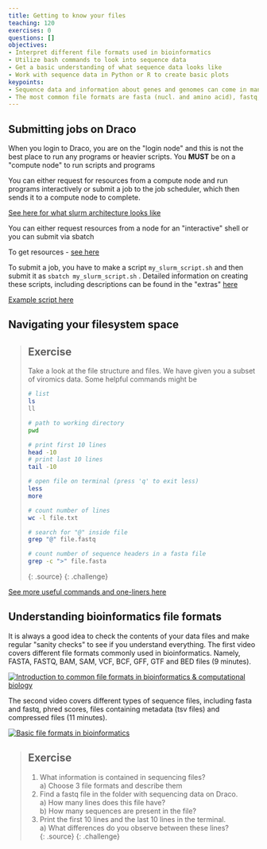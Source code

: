 ```yaml
---
title: Getting to know your files
teaching: 120
exercises: 0
questions: []
objectives:
- Interpret different file formats used in bioinformatics
- Utilize bash commands to look into sequence data
- Get a basic understanding of what sequence data looks like
- Work with sequence data in Python or R to create basic plots
keypoints:
- Sequence data and information about genes and genomes can come in many different formats
- The most common file formats are fasta (nucl. and amino acid), fastq, sam and bam, genbank, gff and tsv files
---
```


## Submitting jobs on Draco

When you login to Draco, you are on the "login node" and this is not the best place to run any programs or heavier scripts. You **MUST** be on a "compute node" to run scripts and programs

You can either request for resources from a compute node and run programs interactively or submit a job to the job scheduler, which then sends it to a compute node to complete.

[See here for what slurm architecture looks like](https://mgxlab.github.io/Viromics2024/draco/index.html)

You can either request resources from a node for an "interactive" shell or you can submit via sbatch

To get resources - [see here](https://mgxlab.github.io/Viromics2024/sbatch/index.html#salloc)

To submit a job, you have to make a script `my_slurm_script.sh`  and then submit it as `sbatch my_slurm_script.sh` . Detailed information on creating these scripts, including descriptions can be found in the "extras" [here](https://mgxlab.github.io/Viromics2024/sbatch/index.html)

[Example script here](https://mgxlab.github.io/Viromics2024/sbatch/index.html#example-sbatch-script)

## Navigating your filesystem space

> ## Exercise
> Take a look at the file structure and files. We have given you a subset of viromics data. Some helpful commands might be
> ```bash
> # list
> ls
> ll
>
> # path to working directory
> pwd
>
> # print first 10 lines
> head -10
> # print last 10 lines
> tail -10
>
> # open file on terminal (press 'q' to exit less)
> less
> more
>
> # count number of lines
> wc -l file.txt
>
> # search for "@" inside file 
> grep "@" file.fastq
>
> # count number of sequence headers in a fasta file
> grep -c ">" file.fasta
>
> ```
> {: .source}
{: .challenge}


[See more useful commands and one-liners here](https://github.com/vmkhot/useful-scripts/blob/main/Linux%20Commands%20Cheat%20Sheet.md#linux-commands-cheat-sheet)


## Understanding bioinformatics file formats

It is always a good idea to check the contents of your data files and make regular "sanity checks" to see if you understand everything. The first video covers different file formats commonly used in bioinformatics. Namely, FASTA, FASTQ, BAM, SAM, VCF, BCF, GFF, GTF and BED files (9 minutes).

[![Introduction to common file formats in bioinformatics & computational biology](https://img.youtube.com/vi/KZ2wqKFerG0/0.jpg)](https://www.youtube.com/watch?v=KZ2wqKFerG0&ab_channel=edu-ome)

The second video covers different types of sequence files, including fasta and fastq, phred scores, files containing metadata (tsv files) and compressed files (11 minutes).

[![Basic file formats in bioinformatics](https://img.youtube.com/vi/D4WDdAbZW1Y/0.jpg)]( https://www.youtube.com/watch?v=D4WDdAbZW1Y&ab_channel=BasE.Dutilh)

> ## Exercise
>
> 1. What information is contained in sequencing files?  
>     a) Choose 3 file formats and describe them
> 2. Find a fastq file in the folder with sequencing data on Draco.  
>     a) How many lines does this file have?  
>     b) How many sequences are present in the file?  
> 3. Print the first 10 lines and the last 10 lines in the terminal.  
>     a) What differences do you observe between these lines?  
> {: .source}
{: .challenge}
